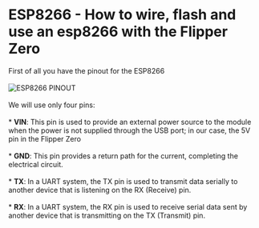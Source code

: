 # ESP8266 - How to wire, flash and use an esp8266 with the Flipper Zero
First of all you have the pinout for the ESP8266 <br><br>
![ESP8266 PINOUT](https://github.com/Dankof04/esp8266/blob/main/ESP8266-Pinout-NodeMCU.png) <br><br>
We will use only four pins:<br><br>
           *  **VIN**: This pin is used to provide an external power source to the module when the power is not supplied through the USB port; in our case, the 5V pin in the Flipper Zero <br><br>
           *  **GND**: This pin provides a return path for the current, completing the electrical circuit.<br><br>
           *  **TX**: In a UART system, the TX pin is used to transmit data serially to another device that is listening on the RX (Receive) pin.<br><br>
           *  **RX**: In a UART system, the RX pin is used to receive serial data sent by another device that is transmitting on the TX (Transmit) pin.<br><br>
